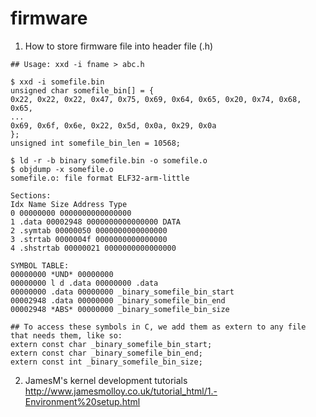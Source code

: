 firmware
========

1. How to store firmware file into header file (.h)

```
## Usage: xxd -i fname > abc.h

$ xxd -i somefile.bin
unsigned char somefile_bin[] = {
0x22, 0x22, 0x22, 0x47, 0x75, 0x69, 0x64, 0x65, 0x20, 0x74, 0x68, 0x65,
...
0x69, 0x6f, 0x6e, 0x22, 0x5d, 0x0a, 0x29, 0x0a
};
unsigned int somefile_bin_len = 10568;

$ ld -r -b binary somefile.bin -o somefile.o
$ objdump -x somefile.o
somefile.o: file format ELF32-arm-little

Sections:
Idx Name Size Address Type
0 00000000 0000000000000000
1 .data 00002948 0000000000000000 DATA
2 .symtab 00000050 0000000000000000
3 .strtab 0000004f 0000000000000000
4 .shstrtab 00000021 0000000000000000

SYMBOL TABLE:
00000000 *UND* 00000000
00000000 l d .data 00000000 .data
00000000 .data 00000000 _binary_somefile_bin_start
00002948 .data 00000000 _binary_somefile_bin_end
00002948 *ABS* 00000000 _binary_somefile_bin_size

## To access these symbols in C, we add them as extern to any file that needs them, like so:
extern const char _binary_somefile_bin_start;
extern const char _binary_somefile_bin_end;
extern const int _binary_somefile_bin_size;
```

2. JamesM's kernel development tutorials
   http://www.jamesmolloy.co.uk/tutorial_html/1.-Environment%20setup.html
